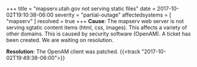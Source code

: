+++
title = "mapserv.utah.gov not serving static files"
date = 2017-10-02T19:10:38-06:00
severity = "partial-outage"
affectedsystems = [
  "mapserv"
]
resolved = true
+++
**Cause**: The mapserv web server is not serving sgtatic content items (html, css, images). This affects a variety of other domains. This is caused by security software (OpenAM). A ticket has been created. We are waiting on resolution.

**Resolution**: The OpenAM client was patched. {{<track "2017-10-02T19:49:38-06:00">}}
